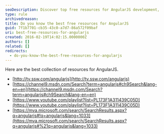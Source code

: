 ```yaml
---
seoDescription: Discover top free resources for AngularJS development, including tutorials, courses, and videos.
type: rule
archivedreason:
title: Do you know the best free resources for AngularJS
guid: 7f1b7701-cb35-43c0-a7d7-86a572f09baf
uri: best-free-resources-for-angularjs
created: 2016-02-19T14:02:15.0000000Z
authors: []
related: []
redirects:
  - do-you-know-the-best-free-resources-for-angularjs
---
```


Here are the best collection of resources for AngularJS.

<!--endintro-->

- [http://tv.ssw.com/angularjs](http://tv.ssw.com/angularjs)
- [https://channel9.msdn.com/Search?term=angularjs#ch9Search&lang-en=en](https://channel9.msdn.com/Search?term=angularjs#ch9Search&lang-en=en)
- [https://www.youtube.com/playlist?list=PL173F1A311439C05D](https://www.youtube.com/playlist?list=PL173F1A311439C05D)
- [https://mva.microsoft.com/search/SearchResults.aspx?q=angularjs#!q=angularjs&lang=1033](https://mva.microsoft.com/search/SearchResults.aspx?q=angularjs#%21q=angularjs&lang=1033)
